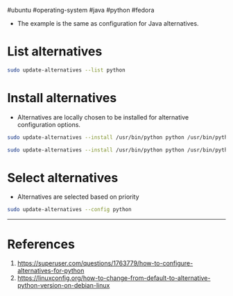 #ubuntu #operating-system #java #python #fedora  

- The example is the same as configuration for Java alternatives.
# List alternatives
```bash title='List alternatives command'
sudo update-alternatives --list python
```

# Install alternatives
- Alternatives are locally chosen to be installed for alternative configuration options.
```bash title='Locally install alternatives'
sudo update-alternatives --install /usr/bin/python python /usr/bin/python2.7 1

sudo update-alternatives --install /usr/bin/python python /usr/bin/python3.4 2
```

# Select alternatives
- Alternatives are selected based on priority
```bash title='Update alternatives for language version'
sudo update-alternatives --config python
```

---
# References
1. https://superuser.com/questions/1763779/how-to-configure-alternatives-for-python
2. https://linuxconfig.org/how-to-change-from-default-to-alternative-python-version-on-debian-linux